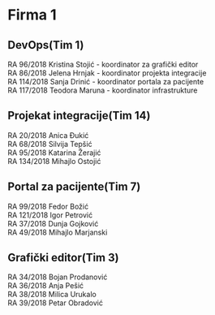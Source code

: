 # Firma 1

## DevOps(Tim 1)  
RA 96/2018	Kristina Stojić - koordinator za grafički editor  
RA 86/2018	Jelena Hrnjak - koordinator projekta integracije  
RA 114/2018	Sanja	Drinić - koordinator portala za pacijente  
RA 117/2018	Teodora	Maruna - koordinator infrastrukture  

## Projekat integracije(Tim 14)
RA 20/2018	Anica	Đukić  
RA 68/2018	Silvija	Tepšić  
RA 95/2018	Katarina	Žerajić    
RA 134/2018	Mihajlo	Ostojić  

## Portal za pacijente(Tim 7)
RA 99/2018	Fedor	Božić  
RA 121/2018	Igor	Petrović  
RA 37/2018	Dunja	Gojković  
RA 49/2018	Mihajlo	Marjanski  

## Grafički editor(Tim 3)
RA 34/2018	Bojan	Prodanović  
RA 36/2018	Anja Pešić  
RA 38/2018	Milica Urukalo  
RA 39/2018	Petar Obradović 
